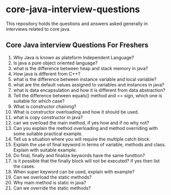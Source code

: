 # core-java-interview-questions
This repository holds the questions and answers asked generally in interviews related to core java. 

## Core Java interview Questions For Freshers

1. Why Java is known as plateform Independent Language?
2. Is java a pure object oriented language?
3. what is the difference between heap and stack memory in java?
4. How java is different from C++?
5. what is the difference between instance variable and local variable?
6. what are the default values assigned to variables and instances in java?
7. what is data encapsulation and how it is different from data abstraction?
8. Tell the difference between equals() method and == sign, which one is suitable for which case?
9. What is constructor chaining?
10. What is constructor overloading and how it should be used.
11. what is copy constructor in java?
12. can we overload the main method, if yes how and if no why not?
13. Can you explain the method overloading and method overriding with some suitable practical example.
14. Tell us a situation where you will require the multiple catch block.
15. Explain the use of final keyword in terms of variable, methods and class. Explain with suitable example.
16. Do final, finally and finalize keywords have the same fundtion?
17. is it possible that the finally block will not be executed? if yes then list the cases.
18. When super keyword can be used, explain with example?
19. Can we overload the static methods?
20. Why main method is static in java?
21. Can we override the static methods?
